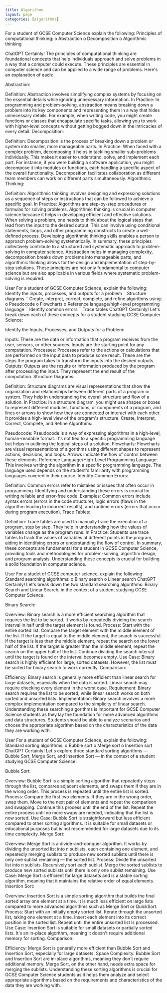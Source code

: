 ```yaml
---
title: Algorithms
layout: page
categories: [algorithms]
---
```


For a student of GCSE Computer Science explain the following:
Principles of computational thinking:
o Abstraction
o Decomposition
o Algorithmic thinking

ChatGPT
Certainly! The principles of computational thinking are foundational concepts that help individuals approach and solve problems in a way that a computer could execute. These principles are essential in computer science and can be applied to a wide range of problems. Here's an explanation of each:

Abstraction:

Definition: Abstraction involves simplifying complex systems by focusing on the essential details while ignoring unnecessary information.
In Practice: In programming and problem-solving, abstraction means breaking down a problem into its key components and representing them in a way that hides unnecessary details. For example, when writing code, you might create functions or classes that encapsulate specific tasks, allowing you to work with higher-level concepts without getting bogged down in the intricacies of every detail.
Decomposition:

Definition: Decomposition is the process of breaking down a problem or system into smaller, more manageable parts.
In Practice: When faced with a complex problem, decomposing it helps in tackling smaller sub-problems individually. This makes it easier to understand, solve, and implement each part. For instance, if you were building a software application, you might decompose it into modules or functions, each handling a specific aspect of the overall functionality. Decomposition facilitates collaboration as different team members can work on different parts simultaneously.
Algorithmic Thinking:

Definition: Algorithmic thinking involves designing and expressing solutions as a sequence of steps or instructions that can be followed to achieve a specific goal.
In Practice: Algorithms are step-by-step procedures or formulas for solving problems. Algorithmic thinking is crucial in computer science because it helps in developing efficient and effective solutions. When solving a problem, one needs to think about the logical steps that lead from the input to the desired output. This can involve using conditional statements, loops, and other programming constructs to create a well-defined process. Developing algorithmic thinking skills enables a person to approach problem-solving systematically.
In summary, these principles collectively contribute to a structured and systematic approach to problem-solving in computer science. Abstraction helps in managing complexity, decomposition breaks down problems into manageable parts, and algorithmic thinking allows for the design and implementation of step-by-step solutions. These principles are not only fundamental to computer science but are also applicable in various fields where systematic problem-solving is required.

User
For a student of GCSE Computer Science, explain the following:
Identify the inputs, processes, and outputs for a problem
¨	 Structure diagrams
¨	 Create, interpret, correct, complete, and refine algorithms using:
o Pseudocode
o Flowcharts
o Reference language/high-level programming language
¨	 Identify common errors
¨	 Trace tables
ChatGPT
Certainly! Let's break down each of these concepts for a student studying GCSE Computer Science:

Identify the Inputs, Processes, and Outputs for a Problem:

Inputs: These are the data or information that a program receives from the user, sensors, or other sources. Inputs are the starting point for any computation.
Processes: Processes refer to the actions or calculations that are performed on the input data to produce some result. These are the steps the program takes to transform the inputs into the desired outputs.
Outputs: Outputs are the results or information produced by the program after processing the input. They represent the end result of the computation.
Structure Diagrams:

Definition: Structure diagrams are visual representations that show the organization and relationships between different parts of a program or system. They help in understanding the overall structure and flow of a solution.
In Practice: In a structure diagram, you might use shapes or boxes to represent different modules, functions, or components of a program, and lines or arrows to show how they are connected or interact with each other. It provides a high-level view of the program's structure.
Create, Interpret, Correct, Complete, and Refine Algorithms:

Pseudocode: Pseudocode is a way of expressing algorithms in a high-level, human-readable format. It's not tied to a specific programming language but helps in outlining the logical steps of a solution.
Flowcharts: Flowcharts are visual representations of algorithms using different shapes to represent actions, decisions, and loops. Arrows indicate the flow of control between these elements.
Reference Language/High-Level Programming Language: This involves writing the algorithm in a specific programming language. The language used depends on the student's familiarity with programming languages covered in their course.
Identify Common Errors:

Definition: Common errors refer to mistakes or issues that often occur in programming. Identifying and understanding these errors is crucial for writing reliable and error-free code.
Examples: Common errors include syntax errors (errors in the code structure), logic errors (flaws in the algorithm leading to incorrect results), and runtime errors (errors that occur during program execution).
Trace Tables:

Definition: Trace tables are used to manually trace the execution of a program, step by step. They help in understanding how the values of variables change as the program runs.
In Practice: Students use trace tables to track the values of variables at different points in the program, aiding in identifying errors or understanding the flow of control.
In summary, these concepts are fundamental for a student in GCSE Computer Science, providing tools and methodologies for problem-solving, algorithm design, and program analysis. Understanding these concepts is crucial for building a solid foundation in computer science.

User
For a studet of GCSE computer science, explain the following:
Standard searching algorithms:
o Binary search
o Linear search
ChatGPT
Certainly! Let's break down the two standard searching algorithms: Binary Search and Linear Search, in the context of a student studying GCSE Computer Science.

Binary Search:

Overview: Binary search is a more efficient searching algorithm that requires the list to be sorted. It works by repeatedly dividing the search interval in half until the target element is found.
Process:
Start with the entire sorted list.
Compare the target element with the middle element of the list.
If the target is equal to the middle element, the search is successful.
If the target is less than the middle element, repeat the search on the lower half of the list.
If the target is greater than the middle element, repeat the search on the upper half of the list.
Continue dividing the search interval until the target is found or the interval becomes empty.
Use Case: Binary search is highly efficient for large, sorted datasets. However, the list must be sorted for binary search to work correctly.
Comparison:

Efficiency: Binary search is generally more efficient than linear search for large datasets, especially when the data is sorted. Linear search may require checking every element in the worst case.
Requirement: Binary search requires the list to be sorted, while linear search works on both sorted and unsorted lists.
Implementation: Binary search involves a more complex implementation compared to the simplicity of linear search.
Understanding these searching algorithms is important for GCSE Computer Science students as they lay the foundation for more advanced algorithms and data structures. Students should be able to analyze scenarios and choose the appropriate algorithm based on the characteristics of the data they are working with.

User
For a student of GCSE Computer Science, explain the following:
Standard sorting algorithms:
o Bubble sort
o Merge sort
o Insertion sort
ChatGPT
Certainly! Let's explore three standard sorting algorithms — Bubble Sort, Merge Sort, and Insertion Sort — in the context of a student studying GCSE Computer Science:

Bubble Sort:

Overview: Bubble Sort is a simple sorting algorithm that repeatedly steps through the list, compares adjacent elements, and swaps them if they are in the wrong order. This process is repeated until the entire list is sorted.
Process:
Compare the first two elements.
If they are in the wrong order, swap them.
Move to the next pair of elements and repeat the comparison and swapping.
Continue this process until the end of the list.
Repeat the entire process until no more swaps are needed, indicating that the list is now sorted.
Use Case: Bubble Sort is straightforward but less efficient compared to other sorting algorithms. It is suitable for small datasets or educational purposes but is not recommended for large datasets due to its time complexity.
Merge Sort:

Overview: Merge Sort is a divide-and-conquer algorithm. It works by dividing the unsorted list into n sublists, each containing one element, and repeatedly merging sublists to produce new sorted sublists until there is only one sublist remaining — the sorted list.
Process:
Divide the unsorted list into n sublists.
Recursively sort each sublist.
Merge the sorted sublists to produce new sorted sublists until there is only one sublist remaining.
Use Case: Merge Sort is efficient for large datasets and is a stable sorting algorithm, meaning that it maintains the relative order of equal elements.
Insertion Sort:

Overview: Insertion Sort is a simple sorting algorithm that builds the final sorted array one element at a time. It is much less efficient on large lists compared to more advanced algorithms such as Merge Sort or QuickSort.
Process:
Start with an initially empty sorted list.
Iterate through the unsorted list, taking one element at a time.
Insert each element into its correct position in the sorted list.
Repeat until the entire unsorted list is processed.
Use Case: Insertion Sort is suitable for small datasets or partially sorted lists. It's an in-place algorithm, meaning it doesn't require additional memory for sorting.
Comparison:

Efficiency: Merge Sort is generally more efficient than Bubble Sort and Insertion Sort, especially for large datasets.
Space Complexity: Bubble Sort and Insertion Sort are in-place algorithms, meaning they don't require additional memory. Merge Sort, on the other hand, needs extra space for merging the sublists.
Understanding these sorting algorithms is crucial for GCSE Computer Science students as it helps them analyze and select appropriate algorithms based on the requirements and characteristics of the data they are working with.